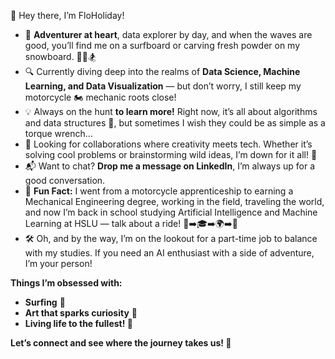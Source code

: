 
👋 Hey there, I’m FloHoliday!

- 🌊 **Adventurer at heart**, data explorer by day, and when the waves are good, you’ll find me on a surfboard or carving fresh powder on my snowboard. 🏄‍♂️🏂
- 🔍 Currently diving deep into the realms of **Data Science, Machine Learning, and Data Visualization** — but don’t worry, I still keep my motorcycle 🏍️ mechanic roots close!
- 💡 Always on the hunt **to learn more!** Right now, it’s all about algorithms and data structures 🧠, but sometimes I wish they could be as simple as a torque wrench…
- 💼 Looking for collaborations where creativity meets tech. Whether it’s solving cool problems or brainstorming wild ideas, I’m down for it all! 🤯
- 📬 Want to chat? **Drop me a message on LinkedIn**, I’m always up for a good conversation.
- 🎉 **Fun Fact:** I went from a motorcycle apprenticeship to earning a Mechanical Engineering degree, working in the field, traveling the world, and now I’m back in school studying Artificial Intelligence and Machine Learning at HSLU — talk about a ride! 🔧➡️🎓➡️🌍➡️🤖
- 🛠️ Oh, and by the way, I’m on the lookout for a part-time job to balance with my studies. If you need an AI enthusiast with a side of adventure, I’m your person!

**Things I’m obsessed with:**

- **Surfing** 🌊
- **Art that sparks curiosity** 🎨
- **Living life to the fullest! 🌟**

**Let’s connect and see where the journey takes us! 🚀**
<!---
git@github.com:FloHoliday/Pong_game.git is a ✨ special ✨ repository because it's not finished yet.
--->
